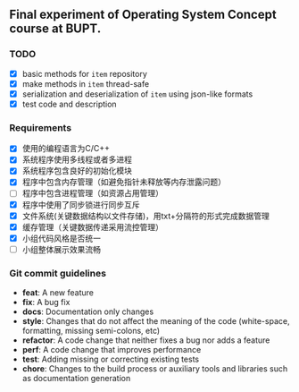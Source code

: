 ## Final experiment of Operating System Concept course at BUPT.

### TODO

- [x] basic methods for `item` repository
- [x] make methods in `item` thread-safe
- [x] serialization and deserialization of `item` using json-like formats
- [x] test code and description

### Requirements

- [x] 使用的编程语言为C/C++
- [x] 系统程序使用多线程或者多进程
- [x] 系统程序包含良好的初始化模块
- [x] 程序中包含内存管理（如避免指针未释放等内存泄露问题）
- [ ] 程序中包含进程管理（如资源占用管理）
- [x] 程序中使用了同步锁进行同步互斥
- [x] 文件系统(关键数据结构以文件存储)，用txt+分隔符的形式完成数据管理
- [x] 缓存管理（关键数据传递采用流控管理）
- [x] 小组代码风格是否统一
- [ ] 小组整体展示效果流畅

### Git commit guidelines
* **feat**: A new feature
* **fix**: A bug fix
* **docs**: Documentation only changes
* **style**: Changes that do not affect the meaning of the code (white-space, formatting, missing
  semi-colons, etc)
* **refactor**: A code change that neither fixes a bug nor adds a feature
* **perf**: A code change that improves performance
* **test**: Adding missing or correcting existing tests
* **chore**: Changes to the build process or auxiliary tools and libraries such as documentation
  generation